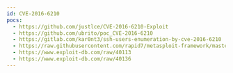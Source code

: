 ```yaml
---
id: CVE-2016-6210
pocs:
  - https://github.com/justlce/CVE-2016-6210-Exploit
  - https://github.com/ubrito/poc_CVE-2016-6210
  - https://gitlab.com/kar0nt3/ssh-users-enumeration-by-cve-2016-6210
  - https://raw.githubusercontent.com/rapid7/metasploit-framework/master/modules/auxiliary/scanner/ssh/ssh_enumusers.rb
  - https://www.exploit-db.com/raw/40113
  - https://www.exploit-db.com/raw/40136
---
```

